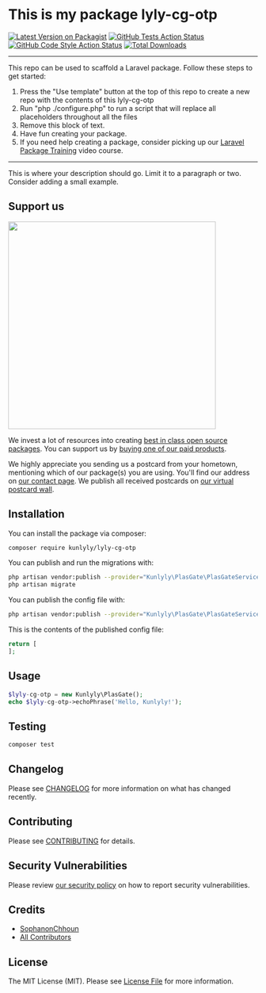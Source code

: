 # This is my package lyly-cg-otp

[![Latest Version on Packagist](https://img.shields.io/packagist/v/kunlyly/lyly-cg-otp.svg?style=flat-square)](https://packagist.org/packages/kunlyly/lyly-cg-otp)
[![GitHub Tests Action Status](https://img.shields.io/github/workflow/status/kunlyly/lyly-cg-otp/run-tests?label=tests)](https://github.com/kunlyly/lyly-cg-otp/actions?query=workflow%3Arun-tests+branch%3Amain)
[![GitHub Code Style Action Status](https://img.shields.io/github/workflow/status/kunlyly/lyly-cg-otp/Check%20&%20fix%20styling?label=code%20style)](https://github.com/kunlyly/lyly-cg-otp/actions?query=workflow%3A"Check+%26+fix+styling"+branch%3Amain)
[![Total Downloads](https://img.shields.io/packagist/dt/kunlyly/lyly-cg-otp.svg?style=flat-square)](https://packagist.org/packages/kunlyly/lyly-cg-otp)

---
This repo can be used to scaffold a Laravel package. Follow these steps to get started:

1. Press the "Use template" button at the top of this repo to create a new repo with the contents of this lyly-cg-otp
2. Run "php ./configure.php" to run a script that will replace all placeholders throughout all the files
3. Remove this block of text.
4. Have fun creating your package.
5. If you need help creating a package, consider picking up our <a href="https://laravelpackage.training">Laravel Package Training</a> video course.
---

This is where your description should go. Limit it to a paragraph or two. Consider adding a small example.

## Support us

[<img src="https://github-ads.s3.eu-central-1.amazonaws.com/lyly-cg-otp.jpg?t=1" width="419px" />](https://spatie.be/github-ad-click/lyly-cg-otp)

We invest a lot of resources into creating [best in class open source packages](https://spatie.be/open-source). You can support us by [buying one of our paid products](https://spatie.be/open-source/support-us).

We highly appreciate you sending us a postcard from your hometown, mentioning which of our package(s) you are using. You'll find our address on [our contact page](https://spatie.be/about-us). We publish all received postcards on [our virtual postcard wall](https://spatie.be/open-source/postcards).

## Installation

You can install the package via composer:

```bash
composer require kunlyly/lyly-cg-otp
```

You can publish and run the migrations with:

```bash
php artisan vendor:publish --provider="Kunlyly\PlasGate\PlasGateServiceProvider" --tag="lyly-cg-otp-migrations"
php artisan migrate
```

You can publish the config file with:
```bash
php artisan vendor:publish --provider="Kunlyly\PlasGate\PlasGateServiceProvider" --tag="lyly-cg-otp-config"
```

This is the contents of the published config file:

```php
return [
];
```

## Usage

```php
$lyly-cg-otp = new Kunlyly\PlasGate();
echo $lyly-cg-otp->echoPhrase('Hello, Kunlyly!');
```

## Testing

```bash
composer test
```

## Changelog

Please see [CHANGELOG](CHANGELOG.md) for more information on what has changed recently.

## Contributing

Please see [CONTRIBUTING](.github/CONTRIBUTING.md) for details.

## Security Vulnerabilities

Please review [our security policy](../../security/policy) on how to report security vulnerabilities.

## Credits

- [SophanonChhoun](https://github.com/kunlyly)
- [All Contributors](../../contributors)

## License

The MIT License (MIT). Please see [License File](LICENSE.md) for more information.
